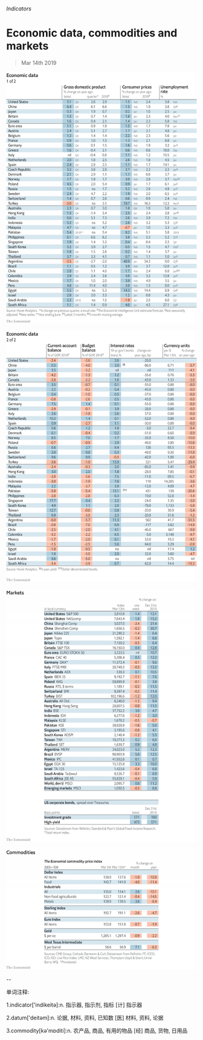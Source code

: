 ###### Indicators

# Economic data, commodities and markets 

> Mar 14th 2019 

![image](images/20190316_int101.png) 

![image](images/20190316_int102.png) 

![image](images/20190316_int201.png) 

![image](images/20190316_int401.png) 

-- 

 单词注释:

1.indicator['indikeitә]:n. 指示器, 指示剂, 指标 [计] 指示器 

2.datum['deitәm]:n. 论据, 材料, 资料, 已知数 [医] 材料, 资料, 论据 

3.commodity[kә'mɒditi]:n. 农产品, 商品, 有用的物品 [经] 商品, 货物, 日用品 

